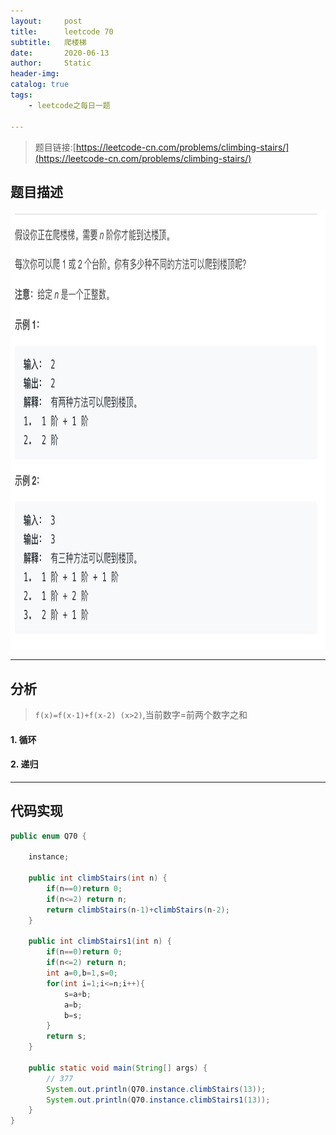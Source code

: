 ```yaml
---
layout:     post
title:      leetcode 70
subtitle:   爬楼梯
date:       2020-06-13
author:     Static
header-img: 
catalog: true
tags:
    - leetcode之每日一题
    
---
```


> 题目链接:[https://leetcode-cn.com/problems/climbing-stairs/](https://leetcode-cn.com/problems/climbing-stairs/)

## 题目描述

<html>
    <img src="/img/leetcode/leetcode-70.jpg" width="700" height="700" /> 
</html>

---

## 分析

> `f(x)=f(x-1)+f(x-2) (x>2)`,当前数字=前两个数字之和

#### 1. 循环

#### 2. 递归

---

## 代码实现

```java
public enum Q70 {

    instance;

    public int climbStairs(int n) {
        if(n==0)return 0;
        if(n<=2) return n;
        return climbStairs(n-1)+climbStairs(n-2);
    }

    public int climbStairs1(int n) {
        if(n==0)return 0;
        if(n<=2) return n;
        int a=0,b=1,s=0;
        for(int i=1;i<=n;i++){
            s=a+b;
            a=b;
            b=s;
        }
        return s;
    }

    public static void main(String[] args) {
        // 377
        System.out.println(Q70.instance.climbStairs(13));
        System.out.println(Q70.instance.climbStairs1(13));
    }
}
```